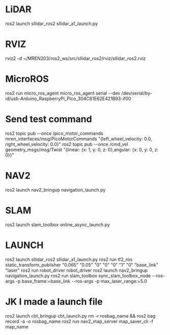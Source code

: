 # LiDAR
ros2 launch sllidar_ros2 sllidar_a1_launch.py
# RVIZ
rviz2 -d ~/MREN203/ros2_ws/src/sllidar_ros2/rviz/sllidar_ros2.rviz
# MicroROS
ros2 run micro_ros_agent micro_ros_agent serial --dev /dev/serial/by-id/usb-Arduino_RaspberryPi_Pico_304C61E62E421B93-if00
# Send test command
ros2 topic pub --once /pico_motor_commands mren_interfaces/msg/PicoMotorCommands "{left_wheel_velocity: 0.0, right_wheel_velocity: 0.0}"
ros2 topic pub --once /cmd_vel geometry_msgs/msg/Twist "{linear: {x: 1, y: 0, z: 0},angular: {x: 0, y: 0, z: 0}}"
# NAV2
ros2 launch nav2_bringup navigation_launch.py
# SLAM
ros2 launch slam_toolbox online_async_launch.py


# LAUNCH
ros2 launch sllidar_ros2 sllidar_a1_launch.py
ros2 run tf2_ros static_transform_publisher "0.065" "0.05" "0" "0" "0" "1" "0" "base_link" "laser"
ros2 run robot_driver robot_driver
ros2 launch nav2_bringup navigation_launch.py
ros2 run slam_toolbox sync_slam_toolbox_node --ros-args -p base_frame:=base_link --ros-args -p max_laser_range:=5.0
# JK I made a launch file
ros2 launch cbt_bringup cbt_launch.py
rm -r rosbag_name && ros2 bag record -a -o rosbag_name
ros2 run nav2_map_server map_saver_cli -f map_name
